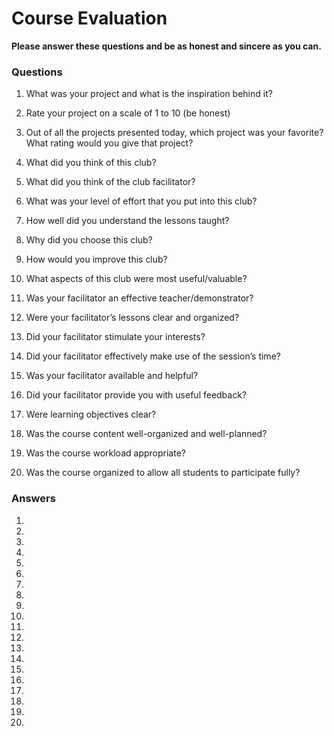 # Course Evaluation

**Please answer these questions and be as honest and sincere as you can.**

### Questions

1. What was your project and what is the inspiration behind it?

2. Rate your project on a scale of 1 to 10 (be honest)

3. Out of all the projects presented today, which project was your favorite? What rating would you give that project?

4. What did you think of this club?

5. What did you think of the club facilitator?

6. What was your level of effort that you put into this club?

7. How well did you understand the lessons taught?

8. Why did you choose this club?

9. How would you improve this club?

10. What aspects of this club were most useful/valuable?

11. Was your facilitator an effective teacher/demonstrator?

12. Were your facilitator’s lessons clear and organized?

13. Did your facilitator stimulate your interests?

14. Did your facilitator effectively make use of the session’s time?

15. Was your facilitator available and helpful?

16. Did your facilitator provide you with useful feedback?

17. Were learning objectives clear?

18. Was the course content well-organized and well-planned?

19. Was the course workload appropriate?

20. Was the course organized to allow all students to participate fully?

### Answers

1. 

2. 

3. 

4. 

5. 

6. 

7. 

8. 

9. 

10. 

11. 

12. 

13. 

14. 

15. 

16. 

17. 

18. 

19. 

20. 
